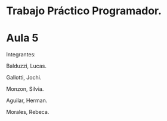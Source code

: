 # Trabajo Práctico Programador.

# Aula 5

Integrantes:

Balduzzi, Lucas.

Gallotti, Jochi.

Monzon, Silvia.

Aguilar, Herman.

Morales, Rebeca.